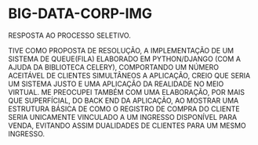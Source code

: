 # BIG-DATA-CORP-IMG
RESPOSTA AO PROCESSO SELETIVO. 

TIVE COMO PROPOSTA DE RESOLUÇÃO, A IMPLEMENTAÇÃO DE UM SISTEMA DE QUEUE(FILA) ELABORADO EM PYTHON/DJANGO (COM A AJUDA DA BIBLIOTECA CELERY), COMPORTANDO UM NÚMERO ACEITÁVEL DE CLIENTES SIMULTÂNEOS A APLICAÇÃO, CREIO QUE SERIA UM SISTEMA JUSTO E UMA APLICAÇÃO DA REALIDADE NO MEIO VIRTUAL. ME PREOCUPEI TAMBÉM COM UMA ELABORAÇÃO, POR MAIS QUE SUPERFÍCIAL, DO BACK END DA APLICAÇÃO, AO MOSTRAR UMA ESTRUTURA BÁSICA DE COMO O REGISTRO DE COMPRA DO CLIENTE SERIA UNICAMENTE VINCULADO A UM INGRESSO DISPONÍVEL PARA VENDA, EVITANDO ASSIM DUALIDADES DE CLIENTES PARA UM MESMO INGRESSO. 
